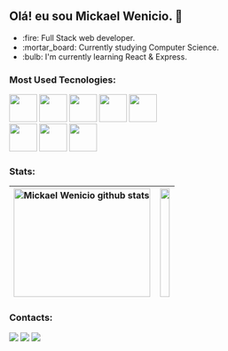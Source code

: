 ## Olá! eu sou Mickael Wenicio. 👋
<ul>
  <li>:fire: Full Stack web developer.</li>
  <li>:mortar_board: Currently studying Computer Science.</li>
  <li>:bulb: I'm currently learning React & Express.</li>
</ul>
</div>

### Most Used Tecnologies:
<div style="display:inline-block">
  <img src="https://cdn.jsdelivr.net/gh/devicons/devicon/icons/javascript/javascript-original.svg" style="width:50px"/>
  <img src="https://cdn.jsdelivr.net/gh/devicons/devicon/icons/typescript/typescript-plain.svg" style="width:50px"/> 
  <img src="https://cdn.jsdelivr.net/gh/devicons/devicon/icons/nodejs/nodejs-original.svg" style="width:50px"/>
  <img src="https://cdn.jsdelivr.net/gh/devicons/devicon/icons/react/react-original.svg" style="width:50px"/>
  <img src="https://cdn.jsdelivr.net/gh/devicons/devicon/icons/sass/sass-original.svg" style="width:50px"/><br>
  <img src="https://cdn.jsdelivr.net/gh/devicons/devicon/icons/jquery/jquery-original.svg" style="width:50px"/>
  <img src="https://cdn.jsdelivr.net/gh/devicons/devicon/icons/mysql/mysql-original.svg" style="width:50px"/> 
  <img src="https://cdn.jsdelivr.net/gh/devicons/devicon@latest/icons/php/php-original.svg" style="width:50px"/>         
</div>
<!--   
  <img src="https://cdn.jsdelivr.net/gh/devicons/devicon/icons/css3/css3-original.svg" style="width:50px"/>
  <img src="https://cdn.jsdelivr.net/gh/devicons/devicon/icons/html5/html5-original.svg" style="width:50px;"/>
  <img src="https://cdn.jsdelivr.net/gh/devicons/devicon/icons/vuejs/vuejs-original.svg" style="width:50px"/>
  <img src="https://cdn.jsdelivr.net/gh/devicons/devicon/icons/angularjs/angularjs-plain.svg" style="width:50px"/>
  <img src="https://cdn.jsdelivr.net/gh/devicons/devicon/icons/nextjs/nextjs-original.svg" style="width:50px"/>
  <img src="https://cdn.jsdelivr.net/gh/devicons/devicon/icons/mongodb/mongodb-original.svg" style="width:50px"/>
  <img src="https://cdn.jsdelivr.net/gh/devicons/devicon/icons/express/express-original.svg" style="width:50px"/>
  <img src="https://cdn.jsdelivr.net/gh/devicons/devicon/icons/php/php-plain.svg" style="width:50px"/>
  <img src="https://cdn.jsdelivr.net/gh/devicons/devicon/icons/git/git-original.svg" style="width:50px"/>
  <img src="https://cdn.jsdelivr.net/gh/devicons/devicon/icons/github/github-original.svg" style="width:50px"/>
  <img <img src="https://cdn.jsdelivr.net/gh/devicons/devicon/icons/visualstudio/visualstudio-plain.svg" style="width:50px"/> -->

### Stats:
| <img width="100%" height="195px" src="https://github-readme-stats.vercel.app/api?username=mickaelwenicio&show_icons=true&count_private=true&hide_border=true&title_color=F0ECE5&icon_color=FFC436&text_color=c9d1d9&bg_color=374259" alt="Mickael Wenicio github stats" /> | <img width="90%" height="195px" src="https://github-readme-stats.vercel.app/api/top-langs/?username=mickaelwenicio&layout=compact&hide_border=true&title_color=F0ECE5&text_color=c9d1d9&bg_color=374259" /></a> |
| ------------- | ------------- |
### Contacts:
<div>
  <a href="https://www.instagram.com/mickaelwenicio/" target="_blank"><img src="https://img.shields.io/badge/-Instagram-%23E4405F?style=for-the-badge&logo=instagram&logoColor=white" target="_blank"></a>
  <a href = "mailto:mickael.programador123@gmail.com"><img src="https://img.shields.io/badge/-Gmail-%23333?style=for-the-badge&logo=gmail&logoColor=white" target="_blank"></a>
  <a href="https://www.linkedin.com/in/mickael-wenicio-9bb096240/" target="_blank"><img src="https://img.shields.io/badge/-LinkedIn-%230077B5?style=for-the-badge&logo=linkedin&logoColor=white" target="_blank"></a>  <br>
